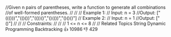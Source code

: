 //Given n pairs of parentheses, write a function to generate all combinations 
//of well-formed parentheses. 
//
// 
// Example 1: 
// Input: n = 3
//Output: ["((()))","(()())","(())()","()(())","()()()"]
// Example 2: 
// Input: n = 1
//Output: ["()"]
// 
// 
// Constraints: 
//
// 
// 1 <= n <= 8 
// 
// Related Topics String Dynamic Programming Backtracking 👍 10986 👎 429
